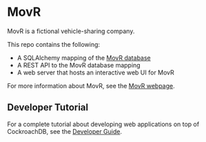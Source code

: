 # MovR

MovR is a fictional vehicle-sharing company. 

This repo contains the following:

- A SQLAlchemy mapping of the [MovR database](https://www.cockroachlabs.com/docs/dev/movr.html)
- A REST API to the MovR database mapping
- A web server that hosts an interactive web UI for MovR

For more information about MovR, see the [MovR webpage](https://www.cockroachlabs.com/docs/dev/movr.html).

## Developer Tutorial

For a complete tutorial about developing web applications on top of CockroachDB, see the [Developer Guide](https://github.com/cockroachdb/docs/pull/5732).
